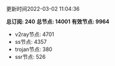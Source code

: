 更新时间2022-03-02 11:04:36

**总订阅: 240**
**总节点: 14001**
**有效节点: 9964**
- v2ray节点: 4701
- ss节点: 4357
- trojan节点: 380
- ssr节点: 526
